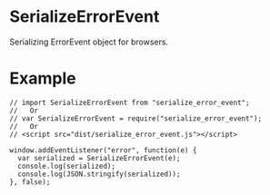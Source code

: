 # SerializeErrorEvent

Serializing ErrorEvent object for browsers.

# Example

    // import SerializeErrorEvent from "serialize_error_event";
    //   Or
    // var SerializeErrorEvent = require("serialize_error_event");
    //   Or
    // <script src="dist/serialize_error_event.js"></script>

    window.addEventListener("error", function(e) {
      var serialized = SerializeErrorEvent(e);
      console.log(serialized);
      console.log(JSON.stringify(serialized));
    }, false);
